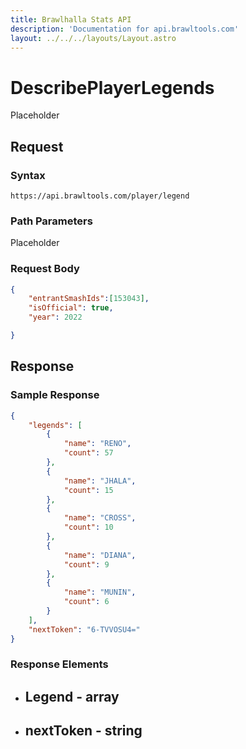 ```yaml
---
title: Brawlhalla Stats API
description: 'Documentation for api.brawltools.com'
layout: ../../../layouts/Layout.astro
---
```


# DescribePlayerLegends

Placeholder

## Request

### Syntax

```https://api.brawltools.com/player/legend```

### Path Parameters

Placeholder

### Request Body

```json
{
    "entrantSmashIds":[153043],
    "isOfficial": true,
    "year": 2022

}
```

## Response

### Sample Response

```json
{
    "legends": [
        {
            "name": "RENO",
            "count": 57
        },
        {
            "name": "JHALA",
            "count": 15
        },
        {
            "name": "CROSS",
            "count": 10
        },
        {
            "name": "DIANA",
            "count": 9
        },
        {
            "name": "MUNIN",
            "count": 6
        }
    ],
    "nextToken": "6-TVVOSU4="
}
```

### Response Elements

 - Legend - array
    - 

- nextToken - string
    - 